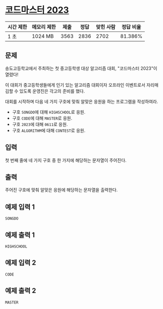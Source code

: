 # [코드마스터 2023](https://www.acmicpc.net/problem/28235)

| 시간 제한 | 메모리 제한 | 제출 | 정답 | 맞힌 사람 | 정답 비율 |
| --- | --- | --- | --- | --- | --- |
| 1 초 | 1024 MB | 3563 | 2836 | 2702 | 81.386% |

## 문제

송도고등학교에서 주최하는 첫 중고등학생 대상 알고리즘 대회, "코드마스터 2023"이 열렸다!

이 대회가 중고등학생들에게 인기 있는 알고리즘 대회이자 오프라인 이벤트로서 자리매김할 수 있도록 운영진은 각고의 준비를 했다.

대회를 시작하며 다음 네 가지 구호에 맞춰 알맞은 응원을 하는 프로그램을 작성하여라.

- 구호 `SONGDO`에 대해 `HIGHSCHOOL`로 응원.
- 구호 `CODE`에 대해 `MASTER`로 응원.
- 구호 `2023`에 대해 `0611`로 응원.
- 구호 `ALGORITHM`에 대해 `CONTEST`로 응원.

## 입력

첫 번째 줄에 네 가지 구호 중 한 가지에 해당하는 문자열이 주어진다.

## 출력

주어진 구호에 맞춰 알맞은 응원에 해당하는 문자열을 출력한다.

## 예제 입력 1

```
SONGDO

```

## 예제 출력 1

```
HIGHSCHOOL

```

## 예제 입력 2

```
CODE

```

## 예제 출력 2

```
MASTER
```
